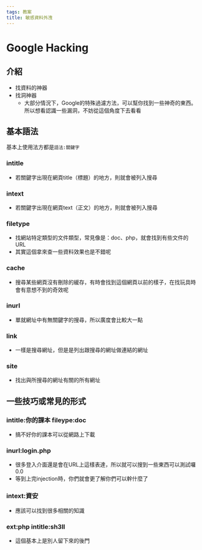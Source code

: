 ```yaml
---
tags: 教案
title: 敏感資料外洩
---
```

# Google Hacking
## 介紹
- 找資料的神器
- 找洞神器
    - 大部分情況下，Google的特殊過濾方法，可以幫你找到一些神奇的東西。所以想看認識一些漏洞，不妨從這個角度下去看看
## 基本語法
基本上使用法方都是`語法:關鍵字`
### intitle
- 若關鍵字出現在網頁title（標題）的地方，則就會被列入搜尋
### intext
- 若關鍵字出現在網頁text（正文）的地方，則就會被列入搜尋
### filetype
- 找網站特定類型的文件類型，常見像是：doc、php，就會找到有些文件的URL
- 其實這個拿來查一些資料效果也是不錯呢
### cache
- 搜尋某些網頁沒有刪除的緩存，有時會找到這個網頁以前的樣子，在找玩具時會有意想不到的奇效呢
### inurl
- 單就網址中有無關鍵字的搜尋，所以廣度會比較大一點
### link
- 一樣是搜尋網址，但是是列出跟搜尋的網址做連結的網址
### site
- 找出與所搜尋的網址有關的所有網址
## 一些技巧或常見的形式
### intitle:你的課本 fileype:doc
- 搞不好你的課本可以從網路上下載
### inurl:login.php
- 很多登入介面還是會在URL上這樣表達，所以就可以搜到一些東西可以測試囉0.0
- 等到上完injection時，你們就會更了解你們可以幹什麼了
### intext:資安
- 應該可以找到很多相關的知識
### ext:php intitle:sh3ll
- 這個基本上是別人留下來的後門